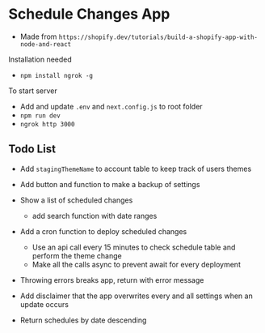 # Schedule Changes App

- Made from `https://shopify.dev/tutorials/build-a-shopify-app-with-node-and-react`

Installation needed
- `npm install ngrok -g`

To start server
- Add and update `.env` and `next.config.js` to root folder 
- `npm run dev`
- `ngrok http 3000`

## Todo List

- Add `stagingThemeName` to account table to keep track of users themes
- Add button and function to make a backup of settings

- Show a list of scheduled changes
    - add search function with date ranges

- Add a cron function to deploy scheduled changes
    - Use an api call every 15 minutes to check schedule table and perform the theme change
    - Make all the calls async to prevent await for every deployment
    
- Throwing errors breaks app, return with error message

- Add disclaimer that the app overwrites every and all settings when an update occurs

- Return schedules by date descending